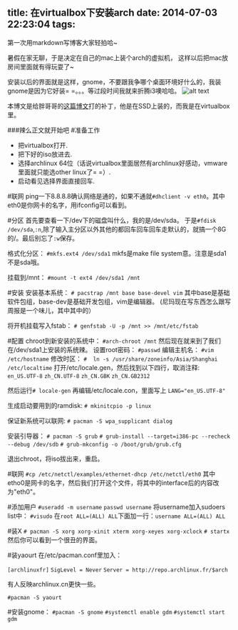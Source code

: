 title: 在virtualbox下安装arch
date: 2014-07-03 22:23:04
tags: 
---
第一次用markdown写博客大家轻拍哈~

暑假在家无聊，于是决定在自己的mac上装个arch的虚拟机，
这样以后把mac放房间里面就有得玩耍了~

安装以后的界面就是这样，gnome，不要跟我争哪个桌面环境好什么的，我装gnome是因为它好装= =。。。等过段时间我就来折腾i3噢哈哈。
![alt text](http://i5.minus.com/i8DnQ2FA8Dmd6.png "哒哒！装好了！")

本博文是给胖哥哥的[这篇博文](https://bigeagle.me/2014/06/archlinux-install-for-beginners/)打的补丁，他是在SSD上装的，而我是在virtualbox里。

<!-- more -->

###辣么正文就开始吧
#准备工作
+ 把virtualbox打开.
+ 把下好的iso放进去.
+ 选择archlinux 64位（话说virtualbox里面居然有archlinux好感动，vmware里面就只能选other linux了= =）.
+ 启动看见选择界面直接回车.

#联网
ping一下8.8.8.8确认网络是通的，如果不通就`#dhclient -v eth0`。其中eth0是你网卡的名字，用ifconfig可以看到。

#分区
首先要查看一下/dev下的磁盘叫什么，我的是/dev/sda。
于是`#fdisk /dev/sda`,`:n`,除了输入主分区以外其他的都回车回车回车走默认的，就搞一个8G的/。最后别忘了`:w`保存。

格式化分区：
`#mkfs.ext4 /dev/sda1`
mkfs是make file system意。注意是sda1不是sda哦。

挂载到/mnt：
`#mount -t ext4 /dev/sda1 /mnt`

#安装
安装基本系统：
`# pacstrap /mnt base base-devel vim`
其中base是基础软件包组，base-dev是基础开发包组，vim是编辑器。
(尼玛现在写东西怎么跟写周报是一个味儿，其中其中的）

将开机挂载写入fstab：
`# genfstab -U -p /mnt >> /mnt/etc/fstab`

#配置
chroot到新安装的系统中：
`#arch-chroot /mnt`
然后现在就来到了我们在/dev/sda1上安装的系统辣。
设置root密码：
`#passwd`
编辑主机名：
`#vim /etc/hostname`
修改时区：
`#  ln -s /usr/share/zoneinfo/Asia/Shanghai  /etc/localtime`
打开/etc/locale.gen，然后找到以下四行，取消注释:
`en_US.UTF-8`
`zh_CN.UTF-8`
`zh_CN.GBK`
`zh_CN.GB2312`

然后运行`# locale-gen`
再编辑/etc/locale.con，里面写上
`LANG="en_US.UTF-8"`

生成启动要用到的ramdisk:
`# mkinitcpio -p linux`

保证新系统可以联网:
`# pacman -S wpa_supplicant dialog`

安装引导器：
`# pacman -S grub`
`# grub-install --target=i386-pc --recheck --debug /dev/sdb`
`# grub-mkconfig -o /boot/grub/grub.cfg`

退出chroot，将iso拔出来，重启。

#联网
`#cp /etc/netctl/examples/ethernet-dhcp /etc/netctl/eth0`
其中etho0是网卡的名字，然后我们打开这个文件，将其中的interface后的内容改为"eth0"。

#添加用户
`#useradd -m username`
`passwd username`
将username加入sudoers list中：
`#visudo`
在`root ALL=(ALL) ALL`下面加一行：`username ALL=(ALL) ALL`

#装X
`# pacman -S xorg xorg-xinit xterm xorg-xeyes xorg-xclock`
`# startx`
然后你可以看到一个很丑的界面。

#装yaourt
在/etc/pacman.conf里加入：

`[archlinuxfr]`
`SigLevel = Never`
`Server = http://repo.archlinux.fr/$arch`

有人反映archlinux.cn更快一些。

`#pacman -S yaourt`

#安装gnome：
`#pacman -S gnome`
`#systemctl enable gdm`
`#systemctl start gdm`




